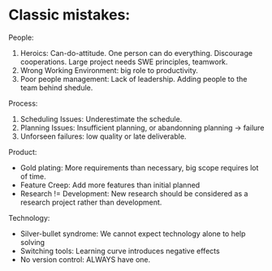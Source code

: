# Classic mistakes: 
People:
1. Heroics: Can-do-attitude. One person can do everything. Discourage cooperations. Large project needs SWE principles, teamwork.
2. Wrong Working Environment: big role to productivity.
3. Poor people management: Lack of leadership. Adding people to the team behind shedule. 

Process:
1. Scheduling Issues: Underestimate the schedule. 
1. Planning Issues: Insufficient planning, or abandonning planning -> failure
1. Unforseen failures: low quality or late deliverable.

Product:
- Gold plating: More requirements than necessary, big scope requires lot of time.
- Feature Creep: Add more features than initial planned
- Research != Development: New research should be considered as a research project rather than development.

Technology:
- Silver-bullet syndrome: We cannot expect technology alone to help solving 
- Switching tools: Learning curve introduces negative effects
- No version control: ALWAYS have one.